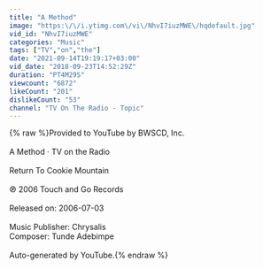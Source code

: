 ```yaml
---
title: "A Method"
image: "https:\/\/i.ytimg.com\/vi\/NhvI7iuzMWE\/hqdefault.jpg"
vid_id: "NhvI7iuzMWE"
categories: "Music"
tags: ["TV","on","the"]
date: "2021-09-14T19:19:17+03:00"
vid_date: "2018-09-23T14:52:29Z"
duration: "PT4M29S"
viewcount: "6872"
likeCount: "201"
dislikeCount: "53"
channel: "TV On The Radio - Topic"
---
```

{% raw %}Provided to YouTube by BWSCD, Inc.<br /><br />A Method · TV on the Radio<br /><br />Return To Cookie Mountain<br /><br />℗ 2006 Touch and Go Records<br /><br />Released on: 2006-07-03<br /><br />Music  Publisher: Chrysalis<br />Composer: Tunde Adebimpe<br /><br />Auto-generated by YouTube.{% endraw %}
